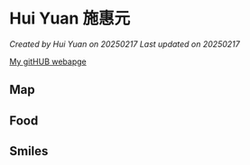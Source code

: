 # Hui Yuan 施惠元

*Created by Hui Yuan on 20250217 Last updated on 20250217*

[My gitHUB webapge](https://github.com/annas9160521) 


## Map



## Food



## Smiles

